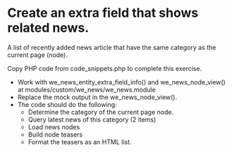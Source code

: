 # Create an extra field that shows related news.
A list of recently added news article that have the same category as the current page (node).

Copy PHP code from code_snippets.php to complete this exercise.

- Work with we_news_entity_extra_field_info() and we_news_node_view() at modules/custom/we_news/we_news.module
- Replace the mock output in the we_news_node_view().
- The code should do the following:
  - Determine the category of the current page node.
  - Query latest news of this category (2 items)
  - Load news nodes
  - Build node teasers
  - Format the teasers as an HTML list.
